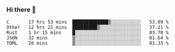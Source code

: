 ### Hi there 👋

<!--
**WShiBin/WShiBin** is a ✨ _special_ ✨ repository because its `README.md` (this file) appears on your GitHub profile.

Here are some ideas to get you started:

- 🔭 I’m currently working on ...
- 🌱 I’m currently learning ...
- 👯 I’m looking to collaborate on ...
- 🤔 I’m looking for help with ...
- 💬 Ask me about ...
- 📫 How to reach me: ...
- 😄 Pronouns: ...
- ⚡ Fun fact: ...
-->

<!--START_SECTION:waka-->
```text
C       17 hrs 53 mins  █████████████▒░░░░░░░░░░░   53.89 % 
Other   12 hrs 21 mins  █████████▒░░░░░░░░░░░░░░░   37.21 % 
Rust    1 hr 15 mins    █░░░░░░░░░░░░░░░░░░░░░░░░   03.78 % 
JSON    32 mins         ▒░░░░░░░░░░░░░░░░░░░░░░░░   01.64 % 
TOML    26 mins         ▒░░░░░░░░░░░░░░░░░░░░░░░░   01.33 % 
```
<!--END_SECTION:waka-->
